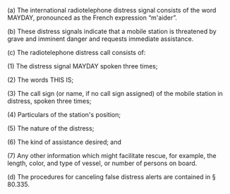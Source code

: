 (a) The international radiotelephone distress signal consists of the word MAYDAY, pronounced as the French expression “m'aider”.

(b) These distress signals indicate that a mobile station is threatened by grave and imminent danger and requests immediate assistance.

(c) The radiotelephone distress call consists of:

(1) The distress signal MAYDAY spoken three times;

(2) The words THIS IS;
                

(3) The call sign (or name, if no call sign assigned) of the mobile station in distress, spoken three times;

(4) Particulars of the station's position;

(5) The nature of the distress;

(6) The kind of assistance desired; and

(7) Any other information which might facilitate rescue, for example, the length, color, and type of vessel, or number of persons on board.

(d) The procedures for canceling false distress alerts are contained in § 80.335.

